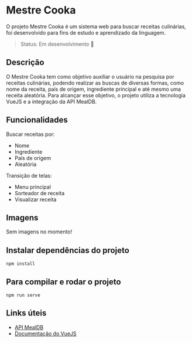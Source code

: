 # Mestre Cooka

O projeto Mestre Cooka é um sistema web para buscar receitas culinárias, foi desenvolvido para fins de estudo e aprendizado da linguagem.

>Status: Em desenvolvimento 🚧

## Descrição
O Mestre Cooka tem como objetivo auxiliar o usuário na pesquisa por receitas culinárias, podendo realizar as buscas de diversas formas, como nome da receita, país de origem, ingrediente principal e até mesmo uma receita aleatória.
Para alcançar esse objetivo, o projeto utiliza a tecnologia VueJS e a integração da API MealDB.

## Funcionalidades
Buscar receitas por:
- Nome
- Ingrediente
- País de origem
- Aleatória

Transição de telas:
- Menu principal
- Sorteador de receita
- Visualizar receita

## Imagens
Sem imagens no momento!

## Instalar dependências do projeto
```
npm install
```

## Para compilar e rodar o projeto
```
npm run serve
```

## Links úteis
- [API MealDB](https://www.themealdb.com/api.php)
- [Documentação do VueJS](https://vuejs.org/guide/introduction.html)
